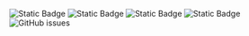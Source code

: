 ![Static Badge](https://img.shields.io/badge/blacklists-60-000000) ![Static Badge](https://img.shields.io/badge/blacklisted-2690457-cc0000) ![Static Badge](https://img.shields.io/badge/whitelisted-2242-00CC00) ![Static Badge](https://img.shields.io/badge/streaming_blacklist-28106-000000) ![GitHub issues](https://img.shields.io/github/issues/fabriziosalmi/blacklists)
